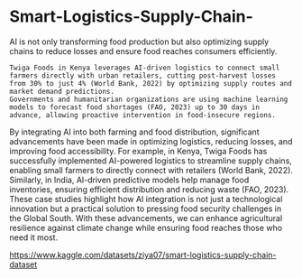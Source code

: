 # Smart-Logistics-Supply-Chain-

AI is not only transforming food production but also optimizing supply chains to reduce losses and ensure food reaches consumers efficiently.

    Twiga Foods in Kenya leverages AI-driven logistics to connect small farmers directly with urban retailers, cutting post-harvest losses from 30% to just 4% (World Bank, 2022) by optimizing supply routes and market demand predictions.
    Governments and humanitarian organizations are using machine learning models to forecast food shortages (FAO, 2023) up to 30 days in advance, allowing proactive intervention in food-insecure regions.

By integrating AI into both farming and food distribution, significant advancements have been made in optimizing logistics, reducing losses, and improving food accessibility. For example, in Kenya, Twiga Foods has successfully implemented AI-powered logistics to streamline supply chains, enabling small farmers to directly connect with retailers (World Bank, 2022). Similarly, in India, AI-driven predictive models help manage food inventories, ensuring efficient distribution and reducing waste (FAO, 2023). These case studies highlight how AI integration is not just a technological innovation but a practical solution to pressing food security challenges in the Global South. With these advancements, we can enhance agricultural resilience against climate change while ensuring food reaches those who need it most.

https://www.kaggle.com/datasets/ziya07/smart-logistics-supply-chain-dataset
